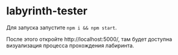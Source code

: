 # labyrinth-tester

Для запуска запустите `npm i && npm start`.

После этого откройте http://localhost:5000/, там будет доступна визуализация процесса прохождения лабиринта.

